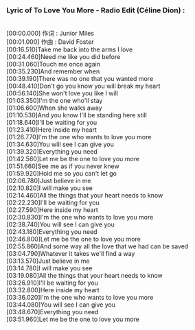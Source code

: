 <h3>Lyric of To Love You More - Radio Edit (Céline Dion) :</h3><p><br>[00:00.000] 作词 : Junior Miles
<br>[00:01.000] 作曲 : David Foster
<br>[00:16.510]Take me back into the arms I love
<br>[00:24.460]Need me like you did before
<br>[00:31.060]Touch me once again
<br>[00:35.230]And remember when
<br>[00:39.190]There was no one that you wanted more
<br>[00:48.410]Don't go you know you will break my heart
<br>[00:56.140]She won't love you like I will
<br>[01:03.350]I'm the one who'll stay
<br>[01:06.600]When she walks away
<br>[01:10.530]And you know I'll be standing here still
<br>[01:18.640]I'll be waiting for you
<br>[01:23.410]Here inside my heart
<br>[01:26.770]I'm the one who wants to love you more
<br>[01:34.630]You will see I can give you
<br>[01:39.320]Everything you need
<br>[01:42.560]Let me be the one to love you more
<br>[01:51.660]See me as if you never knew
<br>[01:59.920]Hold me so you can't let go
<br>[02:06.780]Just believe in me
<br>[02:10.820]I will make you see
<br>[02:14.460]All the things that your heart needs to know
<br>[02:22.230]I'll be waiting for you
<br>[02:27.590]Here inside my heart
<br>[02:30.830]I'm the one who wants to love you more
<br>[02:38.740]You will see I can give you
<br>[02:43.180]Everything you need
<br>[02:46.800]Let me be the one to love you more
<br>[02:55.860]And some way all the love that we had can be saved
<br>[03:04.790]Whatever it takes we'll find a way
<br>[03:13.570]Just believe in me
<br>[03:14.780]I will make you see
<br>[03:19.080]All the things that your heart needs to know
<br>[03:26.910]I'll be waiting for you
<br>[03:32.800]Here inside my heart
<br>[03:36.020]I'm the one who wants to love you more
<br>[03:44.080]You will see I can give you
<br>[03:48.670]Everything you need
<br>[03:51.960]Let me be the one to love you more
</p>
